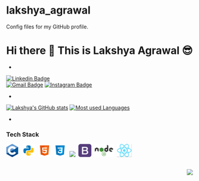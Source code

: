 # lakshya_agrawal
Config files for my GitHub profile.
<h1 align="center"> Hi there 👋 This is Lakshya Agrawal 😎</h1>

*
[![Linkedin Badge](https://img.shields.io/badge/lakshya_agrawal-blue?style=flat-square&logo=Linkedin&logoColor=white&link=https://www.linkedin.com/in/lakshya-agrawal-8a7133213/)](https://www.linkedin.com/in/lakshya-agrawal-8a7133213/)   
[![Gmail Badge](https://img.shields.io/badge/-lakshyamay1111@gmail.com-c14438?style=flat-square&logo=Gmail&logoColor=white&link=mailto:lakshyamay1111@gmail.com)](mailto:lakshyamay1111@gmail.com)
[![Instagram Badge](https://img.shields.io/badge/-lakshya_agrawal_11-darkpink?style=flat&logo=instagram&logoColor=white&link=https://www.instagram.com/lakshya_agrawal_11/)](https://www.instagram.com/lakshya_agrawal_11/)

*

[![Lakshya's GitHub stats](https://github-readme-stats.vercel.app/api?username=lakshyaagr1105&show_icons=true&theme=dark&count_private=true)](https://github.com/lakshyaagr1105/github-readme-stats)           [![Most used Languages](https://github-readme-stats.vercel.app/api/top-langs/?username=lakshyaagr1105&exclude_repo=Fruit_detector,ipl_analysis&theme=radical)](https://github.com/lakshyaagr1105/github-readme-stats) 

*
### Tech Stack


<p>
<img height="35" src="https://raw.githubusercontent.com/ayushkx/ayushkx/main/assets/c.png">&nbsp
<img height="35" src="https://raw.githubusercontent.com/nikita1610/nikita1610/master/images/python.png">&nbsp
<img height="35" src="https://raw.githubusercontent.com/nikita1610/nikita1610/master/images/html.png">&nbsp
<img height="35" src="https://raw.githubusercontent.com/nikita1610/nikita1610/master/images/css.png">&nbsp
<img height="35" src="http://3con14.biz/code/_data/js/intro/js-logo.png">&nbsp
<img height="35" src="https://raw.githubusercontent.com/github/explore/80688e429a7d4ef2fca1e82350fe8e3517d3494d/topics/bootstrap/bootstrap.png">&nbsp
<img height="35" src="https://raw.githubusercontent.com/ayushkx/ayushkx/main/assets/nodejs.png">&nbsp
<img height="35" src="https://raw.githubusercontent.com/ayushkx/ayushkx/main/assets/react.png">&nbsp
  
 </p>

##
<img align="right" src="https://komarev.com/ghpvc/?username=lakshyaagr1105">

<!--
*lakshyaagr1105/lakshyaagr1105* is a ✨ special ✨ repository because its `README.md` (this file) appears on your GitHub profile.

Here are some ideas to get you started:

- 🔭 I’m currently working on ...
- 🌱 I’m currently learning ...
- 👯 I’m looking to collaborate on ...
- 🤔 I’m looking for help with ...
- 💬 Ask me about ...
- 📫 How to reach me: ...
- 😄 Pronouns: ...
- ⚡ Fun fact: ...
-->
